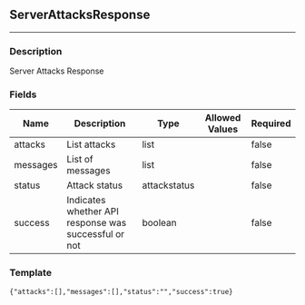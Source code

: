 ## ServerAttacksResponse
---
### Description
Server Attacks Response
### Fields
| Name | Description | Type | Allowed Values | Required |
| ---- | ----------- | ---- | -------------- | -------- |
| attacks | List attacks | list |  | false |
| messages | List of messages | list |  | false |
| status | Attack status | attackstatus |  | false |
| success | Indicates whether API response was successful or not | boolean |  | false |
### Template
```
{"attacks":[],"messages":[],"status":"","success":true}
```
